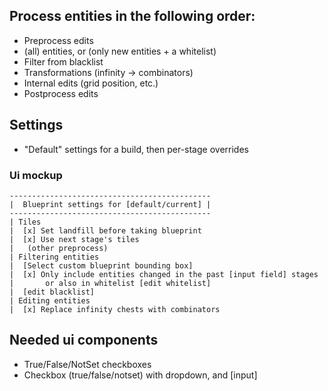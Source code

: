 ## Process entities in the following order:

- Preprocess edits
- (all) entities, or (only new entities + a whitelist)
- Filter from blacklist
- Transformations (infinity -> combinators)
- Internal edits (grid position, etc.)
- Postprocess edits


## Settings
- "Default" settings for a build, then per-stage overrides

### Ui mockup
```
---------------------------------------------
|  Blueprint settings for [default/current] |
---------------------------------------------
| Tiles
|  [x] Set landfill before taking blueprint
|  [x] Use next stage's tiles
|   (other preprocess)                   
| Filtering entities 
|  [Select custom blueprint bounding box]
|  [x] Only include entities changed in the past [input field] stages 
|       or also in whitelist [edit whitelist]        
|  [edit blacklist]
| Editing entities
|  [x] Replace infinity chests with combinators 

```

## Needed ui components
- True/False/NotSet checkboxes
- Checkbox (true/false/notset) with dropdown, and [input]
